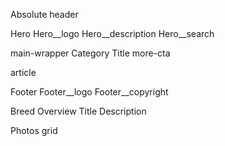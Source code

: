 Absolute header

Hero
  Hero__logo
  Hero__description
  Hero__search

main-wrapper
  Category
  Title
  more-cta

article

Footer
  Footer__logo
  Footer__copyright


Breed Overview
Title
Description


Photos grid
